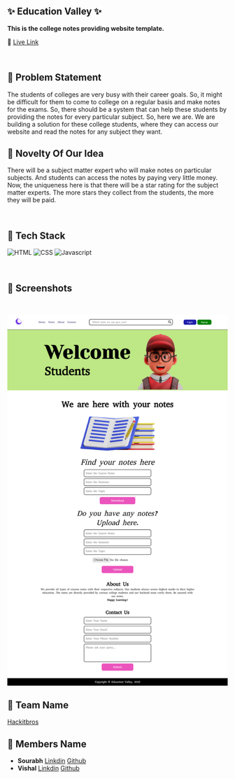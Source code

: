 ## ✨ Education Valley ✨
**This is the college notes providing website template.**

🔗 [Live Link](https://education-valley.netlify.app/)

<br>

## 📌 Problem Statement
The students of colleges are very busy with their career goals. So, it might be difficult for them to come to college on a regular basis and make notes for the exams. So, there should be a system that can help these students by providing the notes for every particular subject. 
So, here we are. We are building a solution for these college students, where they can access our website and read the notes for any subject they want.
<br>

## 📌 Novelty Of Our Idea
There will be a subject matter expert who will make notes on particular subjects. And students can access the notes by paying very little money. 
Now, the uniqueness here is that there will be a star rating for the subject matter experts. The more stars they collect from the students, the more they will be paid.

<br>

## 📌 Tech Stack

![HTML](https://img.shields.io/badge/html5%20-%23E34F26.svg?&style=for-the-badge&logo=html5&logoColor=white) ![CSS](https://img.shields.io/badge/css3%20-%231572B6.svg?&style=for-the-badge&logo=css3&logoColor=white) ![Javascript](https://camo.githubusercontent.com/bd6bd61812eb4595f8e0a8799540300dcbe74a9f3335bd00cd1065aab44077c3/68747470733a2f2f696d672e736869656c64732e696f2f62616467652f6a6176617363726970742532302d2532333135373242362e7376673f267374796c653d666f722d7468652d6261646765266c6f676f3d6a617661736372697074266c6f676f436f6c6f723d776869746526636f6c6f723d79656c6c6f77)

<br>

## 📌 Screenshots

<br>

![Screenshot](./screenshots/screenshot.png "Template Screenshot")



## 💬 Team Name

[Hackitbros](https://www.hackitbros.co)

## 💬 Members Name

- **Sourabh**
[Linkdin](https://www.linkedin.com/in/sourabh-bhatt/) [Github](https://github.com/sourabh-bhatt)
- **Vishal**
[Linkdin](https://www.linkedin.com/in/vishal-kumar-909758228/) [Github](https://github.com/vishalkumar08376)